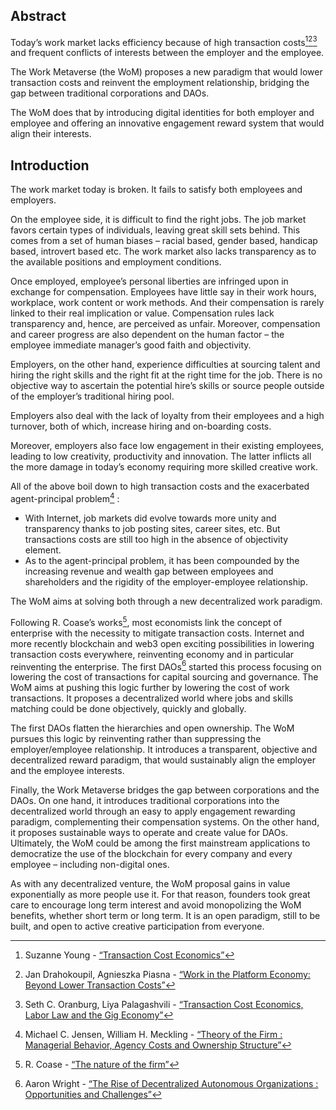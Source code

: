 

## Abstract

Today’s work market lacks efficiency because of high transaction costs[^1][^2][^3] and frequent conflicts of interests between the employer and the employee.

The Work Metaverse (the WoM) proposes a new paradigm that would lower transaction costs and reinvent the employment relationship, bridging the gap between traditional corporations and DAOs.

The WoM does that by introducing digital identities for both employer and employee and offering an innovative engagement reward system that would align their interests.

## Introduction

The work market today is broken. It fails to satisfy both employees and employers.

On the employee side, it is difficult to find the right jobs. The job market favors certain types of individuals, leaving great skill sets behind. This comes from a set of human biases – racial based, gender based, handicap based, introvert based etc. The work market also lacks transparency as to the available positions and employment conditions.

Once employed, employee’s personal liberties are infringed upon in exchange for compensation. Employees have little say in their work hours, workplace, work content or work methods. And their compensation is rarely linked to their real implication or value. Compensation rules lack transparency and, hence, are perceived as unfair. Moreover, compensation and career progress are also dependent on the human factor – the employee immediate manager’s good faith and objectivity.

Employers, on the other hand, experience difficulties at sourcing talent and hiring the right skills and the right fit at the right time for the job. There is no objective way to ascertain the potential hire’s skills or source people outside of the employer’s traditional hiring pool.

Employers also deal with the lack of loyalty from their employees and a high turnover, both of which, increase hiring and on-boarding costs.

Moreover, employers also face low engagement in their existing employees, leading to low creativity, productivity and innovation. The latter inflicts all the more damage in today’s economy requiring more skilled creative work.

All of the above boil down to high transaction costs and the exacerbated agent-principal problem[^4] :

- With Internet, job markets did evolve towards more unity and transparency thanks to job posting sites, career sites, etc. But transactions costs are still too high in the absence of objectivity element.
- As to the agent-principal problem, it has been compounded by the increasing revenue and wealth gap between employees and shareholders and the rigidity of the employer-employee relationship.

The WoM aims at solving both through a new decentralized work paradigm.

Following R. Coase’s works[^5], most economists link the concept of enterprise with the necessity to mitigate transaction costs. Internet and more recently blockchain and web3 open exciting possibilities in lowering transaction costs everywhere, reinventing economy and in particular reinventing the enterprise. The first DAOs[^6] started this process focusing on lowering the cost of transactions for capital sourcing and governance. The WoM aims at pushing this logic further by lowering the cost of work transactions. It proposes a decentralized world where jobs and skills matching could be done objectively, quickly and globally.

The first DAOs flatten the hierarchies and open ownership. The WoM pursues this logic by reinventing rather than suppressing the employer/employee relationship. It introduces a transparent, objective and decentralized reward paradigm, that would sustainably align the employer and the employee interests.

Finally, the Work Metaverse bridges the gap between corporations and the DAOs. On one hand, it introduces traditional corporations into the decentralized world through an easy to apply engagement rewarding paradigm, complementing their compensation systems. On the other hand, it proposes sustainable ways to operate and create value for DAOs. Ultimately, the WoM could be among the first mainstream applications to democratize the use of the blockchain for every company and every employee – including non-digital ones.

As with any decentralized venture, the WoM proposal gains in value exponentially as more people use it. For that reason, founders took great care to encourage long term interest and avoid monopolizing the WoM benefits, whether short term or long term. It is an open paradigm, still to be built, and open to active creative participation from everyone.


[^1]: Suzanne Young - [“Transaction Cost Economics”](https://www.academia.edu/24703426/Transaction_Cost_Economics)
[^2]: Jan Drahokoupil, Agnieszka Piasna - [“Work in the Platform Economy: Beyond Lower Transaction Costs”](https://www.intereconomics.eu/contents/year/2017/number/6/article/work-in-the-platform-economy-beyond-lower-transaction-costs.html)
[^3]: Seth C. Oranburg, Liya Palagashvili - [“Transaction Cost Economics, Labor Law and the Gig Economy”](https://dsc.duq.edu/cgi/viewcontent.cgi?article=1115&context=law-faculty-scholarship)
[^4]: Michael C. Jensen, William H. Meckling - [“Theory of the Firm : Managerial Behavior, Agency Costs and Ownership Structure”](https://www.sfu.ca/~wainwrig/Econ400/jensen-meckling.pdf)
[^5]: R. Coase - [“The nature of the firm”](http://econdse.org/wp-content/uploads/2014/09/firm-coase.pdf)
[^6]: Aaron Wright - [“The Rise of Decentralized Autonomous Organizations : Opportunities and Challenges”](https://stanford-jblp.pubpub.org/pub/rise-of-daos/release/1)

